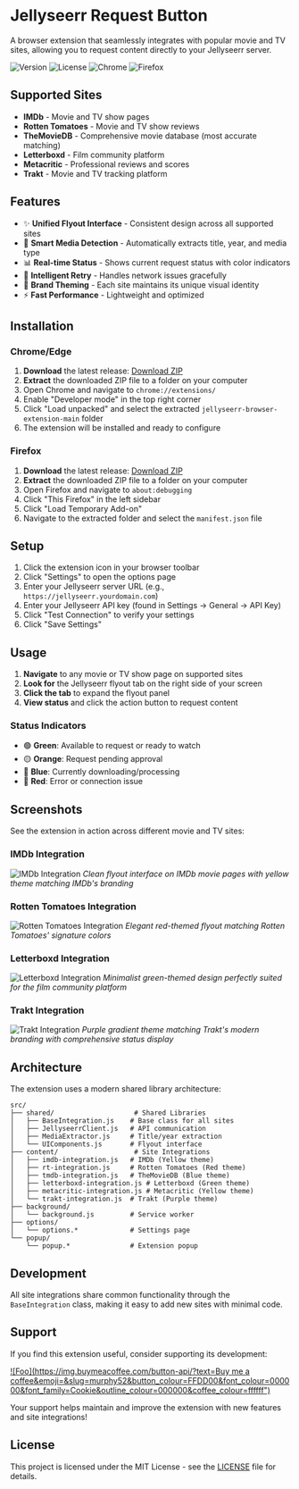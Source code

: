 # Jellyseerr Request Button

A browser extension that seamlessly integrates with popular movie and TV sites, allowing you to request content directly to your Jellyseerr server.

![Version](https://img.shields.io/badge/version-2.0.0-blue)
![License](https://img.shields.io/badge/license-MIT-green)
![Chrome](https://img.shields.io/badge/Chrome-Compatible-brightgreen)
![Firefox](https://img.shields.io/badge/Firefox-Compatible-brightgreen)

## Supported Sites

- **IMDb** - Movie and TV show pages
- **Rotten Tomatoes** - Movie and TV show reviews  
- **TheMovieDB** - Comprehensive movie database (most accurate matching)
- **Letterboxd** - Film community platform
- **Metacritic** - Professional reviews and scores
- **Trakt** - Movie and TV tracking platform

## Features

- ✨ **Unified Flyout Interface** - Consistent design across all supported sites
- 🎯 **Smart Media Detection** - Automatically extracts title, year, and media type
- 📊 **Real-time Status** - Shows current request status with color indicators
- 🔄 **Intelligent Retry** - Handles network issues gracefully
- 🎨 **Brand Theming** - Each site maintains its unique visual identity
- ⚡ **Fast Performance** - Lightweight and optimized

## Installation

### Chrome/Edge
1. **Download** the latest release: [Download ZIP](https://github.com/murphy52/jellyseerr-browser-extension/archive/refs/heads/main.zip)
2. **Extract** the downloaded ZIP file to a folder on your computer
3. Open Chrome and navigate to `chrome://extensions/`
4. Enable "Developer mode" in the top right corner
5. Click "Load unpacked" and select the extracted `jellyseerr-browser-extension-main` folder
6. The extension will be installed and ready to configure

### Firefox
1. **Download** the latest release: [Download ZIP](https://github.com/murphy52/jellyseerr-browser-extension/archive/refs/heads/main.zip)
2. **Extract** the downloaded ZIP file to a folder on your computer
3. Open Firefox and navigate to `about:debugging`
4. Click "This Firefox" in the left sidebar
5. Click "Load Temporary Add-on"
6. Navigate to the extracted folder and select the `manifest.json` file

## Setup

1. Click the extension icon in your browser toolbar
2. Click "Settings" to open the options page
3. Enter your Jellyseerr server URL (e.g., `https://jellyseerr.yourdomain.com`)
4. Enter your Jellyseerr API key (found in Settings → General → API Key)
5. Click "Test Connection" to verify your settings
6. Click "Save Settings"

## Usage

1. **Navigate** to any movie or TV show page on supported sites
2. **Look for** the Jellyseerr flyout tab on the right side of your screen
3. **Click the tab** to expand the flyout panel
4. **View status** and click the action button to request content

### Status Indicators
- 🟢 **Green**: Available to request or ready to watch
- 🟡 **Orange**: Request pending approval
- 🔵 **Blue**: Currently downloading/processing
- 🔴 **Red**: Error or connection issue

## Screenshots

See the extension in action across different movie and TV sites:

### IMDb Integration
![IMDb Integration](screenshots/imdb%20Large.jpeg)
*Clean flyout interface on IMDb movie pages with yellow theme matching IMDb's branding*

### Rotten Tomatoes Integration
![Rotten Tomatoes Integration](screenshots/RottenTomatoes%20Large.jpeg)
*Elegant red-themed flyout matching Rotten Tomatoes' signature colors*

### Letterboxd Integration
![Letterboxd Integration](screenshots/letterboxd%20Large.jpeg)
*Minimalist green-themed design perfectly suited for the film community platform*

### Trakt Integration
![Trakt Integration](screenshots/trakt%20Large.jpeg)
*Purple gradient theme matching Trakt's modern branding with comprehensive status display*

## Architecture

The extension uses a modern shared library architecture:

```
src/
├── shared/                    # Shared Libraries
│   ├── BaseIntegration.js    # Base class for all sites
│   ├── JellyseerrClient.js   # API communication
│   ├── MediaExtractor.js     # Title/year extraction
│   └── UIComponents.js       # Flyout interface
├── content/                   # Site Integrations
│   ├── imdb-integration.js   # IMDb (Yellow theme)
│   ├── rt-integration.js     # Rotten Tomatoes (Red theme)
│   ├── tmdb-integration.js   # TheMovieDB (Blue theme)
│   ├── letterboxd-integration.js # Letterboxd (Green theme)
│   ├── metacritic-integration.js # Metacritic (Yellow theme)
│   └── trakt-integration.js  # Trakt (Purple theme)
├── background/
│   └── background.js         # Service worker
├── options/
│   └── options.*             # Settings page
└── popup/
    └── popup.*               # Extension popup
```

## Development

All site integrations share common functionality through the `BaseIntegration` class, making it easy to add new sites with minimal code.

## Support

If you find this extension useful, consider supporting its development:

[![Foo](https://img.buymeacoffee.com/button-api/?text=Buy me a coffee&emoji=&slug=murphy52&button_colour=FFDD00&font_colour=000000&font_family=Cookie&outline_colour=000000&coffee_colour=ffffff")](https://www.buymeacoffee.com/murphy52)

Your support helps maintain and improve the extension with new features and site integrations!

## License

This project is licensed under the MIT License - see the [LICENSE](LICENSE) file for details.
